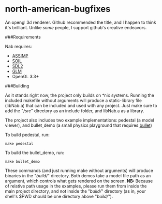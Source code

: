 north-american-bugfixes
=======================

An opengl 3d renderer. Github recommended the title, and I happen to think it's brilliant. Unlike *some* people, I support github's creative endeavors.

###Requirements

Nab requires:

* [ASSIMP](http://assimp.sourceforge.net)
* [SOIL](http://www.lonesock.net/soil.html)
* [SDL2](https://www.libsdl.org/)
* [GLM](http://glm.g-truc.net/0.9.6/index.html)
* OpenGL 3.3+

###Building

As it stands right now, the project only builds on \*nix systems. Running the included makefile without arguments will produce a static-library file (libNab.a) that can be included and used with any project. Just make sure to add the "*/src*" directory as an include folder, and libNab.a as a library.

The project also includes two example implementations: pedestal (a model viewer), and bullet_demo (a small physics playground that requires [bullet](http://bulletphysics.org/))

To build pedestal, run:

    make pedestal

To build the bullet_demo, run:

    make bullet_demo
    
These commands (and just running make without arguments) will produce binaries in the "*build/*" directory. Both demos take a model file path as an argument, which controls what gets rendered on the screen. **NB:** Because of relative path usage in the examples, please run them from inside the main project directory, and not inside the "*build/*" directory (as in, your shell's $PWD should be one directory above "*build/*").
